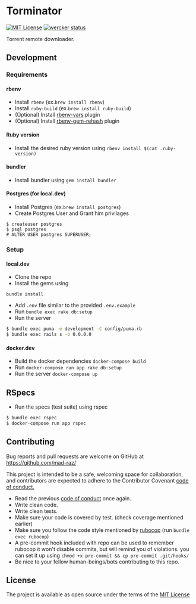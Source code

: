 # Torminator
[![MIT License](https://img.shields.io/badge/License-MIT-blue.svg)](/LICENSE.md)
[![wercker status](https://app.wercker.com/status/a8ba15bb8de5b3addaa638e34ac644a6/s/master "wercker status")](https://app.wercker.com/project/bykey/a8ba15bb8de5b3addaa638e34ac644a6)

Torrent remote downloader.

## Development
### Requirements
#### rbenv

- Install `rbenv` (ex.`brew install rbenv`)
- Install `ruby-build` (ex.`brew install ruby-build`)
- (Optional) Install [rbenv-vars](https://github.com/sstephenson/rbenv-vars) plugin
- (Optional) Install [rbenv-gem-rehash](https://github.com/sstephenson/rbenv-gem-rehash) plugin

#### Ruby version
- Install the desired ruby version using `rbenv install $(cat .ruby-version)`

#### bundler
- Install bundler using `gem install bundler`

#### Postgres (for local.dev)
- Install Postgres (ex.`brew install postgres`)
- Create Postgres User and Grant him privilages
```
$ createuser postgres
$ psql postgres
# ALTER USER postgres SUPERUSER;
```

### Setup
#### local.dev
- Clone the repo
- Install the gems using
```
bundle install
```
- Add `.env` file similar to the provided `.env.example`
- Run `bundle exec rake db:setup`
- Run the server
```sh
$ bundle exec puma -e development -C config/puma.rb
$ bundle exec rails s -b 0.0.0.0
```
#### docker.dev
- Build the docker dependencies `docker-compose build`
- Run `docker-compose run app rake db:setup`
- Run the server `docker-compose up`

## RSpecs
- Run the specs (test suite) using rspec
```sh
$ bundle exec rspec
$ docker-compose run app rspec
```

## Contributing

Bug reports and pull requests are welcome on GitHub at
https://github.com/mad-raz/<REPO>

This project is intended to be a safe,
welcoming space for collaboration,
and contributors are expected to adhere to the
Contributor Covenant [code of conduct.](/CODE_OF_CONDUCT.md)

- Read the previous [code of conduct](/CODE_OF_CONDUCT.md) once again.
- Write clean code.
- Write clean tests.
- Make sure your code is covered by test. (check coverage mentioned earlier)
- Make sure you follow the code style mentioned by
[rubocop](http://batsov.com/rubocop/) (run `bundle exec rubocop`)
- A pre-commit hook included with repo can be used to remember rubocop
it won't disable commits, but will remind you of violations.
you can set it up using `chmod +x pre-commit && cp pre-commit .git/hooks/`
- Be nice to your fellow human-beings/bots contributing to this repo.

## License

The project is available as open source under the terms of the
[MIT License](/LICENSE.md)
